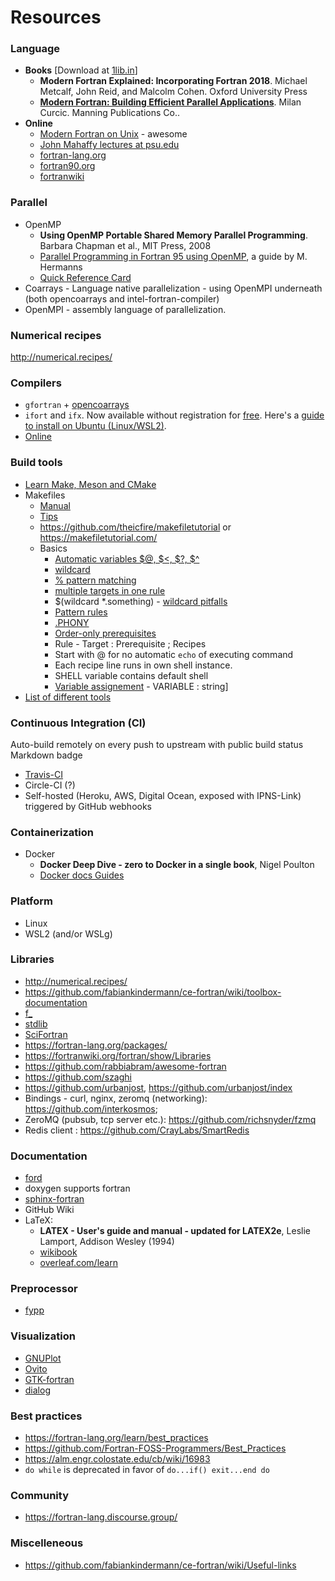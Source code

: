 # Resources

### Language

- **Books** [Download at [1lib.in](https://1lib.in/)]
  - **Modern Fortran Explained: Incorporating Fortran 2018**. Michael Metcalf, John Reid, and Malcolm Cohen. Oxford University Press
  - **[Modern Fortran: Building Efficient Parallel Applications](http://www.manning.com/books/modern-fortran)**. Milan Curcic. Manning Publications Co..
- **Online**
  - [Modern Fortran on Unix](https://cyber.dabamos.de/programming/modernfortran/) - awesome
  - [John Mahaffy lectures at psu.edu](http://www.personal.psu.edu/jhm/f90/lectures/quickref.html)
  - [fortran-lang.org](https://fortran-lang.org/)
  - [fortran90.org](https://www.fortran90.org/)
  - [fortranwiki](https://fortranwiki.org/fortran/show/HomePage)

### Parallel

- OpenMP
  - **Using OpenMP Portable Shared Memory Parallel Programming**. Barbara Chapman et al., MIT Press, 2008
  - [Parallel Programming in Fortran 95 using OpenMP](http://www.openmp.org/wp-content/uploads/F95_OpenMPv1_v2.pdf), a guide by M. Hermanns
  - [Quick Reference Card](https://www.openmp.org/wp-content/uploads/OpenMPRef-5.0-111802-web.pdf)
- Coarrays - Language native parallelization - using OpenMPI underneath (both opencoarrays and intel-fortran-compiler)
- OpenMPI - assembly language of parallelization.

### Numerical recipes

http://numerical.recipes/

### Compilers

- `gfortran` + [opencoarrays](http://www.opencoarrays.org/)
- `ifort` and `ifx`. Now available without registration for [free](https://www.intel.com/content/www/us/en/developer/articles/news/free-intel-software-developer-tools.html). Here's a [guide to install on Ubuntu (Linux/WSL2)](https://gist.github.com/SomajitDey/aeb6eb4c8083185e06800e1ece4be1bd).
- [Online](https://www.onlinegdb.com/)

### Build tools

- [Learn Make, Meson and CMake](https://fortran-lang.org/learn/building_programs/build_tools)
- Makefiles
  - [Manual](https://www.gnu.org/software/make/manual/make.html)
  - [Tips](https://fortran-lang.org/learn/building_programs/build_tools#using-make-as-build-tool)
  - https://github.com/theicfire/makefiletutorial or https://makefiletutorial.com/
  - Basics
    - [Automatic variables $@, $<, $?, $^](https://www.gnu.org/software/make/manual/html_node/Automatic-Variables.html)
    - [wildcard](https://www.gnu.org/software/make/manual/make.html#Wildcards)
    - [% pattern matching](https://www.gnu.org/software/make/manual/make.html#Static-Pattern)
    - [multiple targets in one rule](https://www.gnu.org/software/make/manual/make.html#Multiple-Targets)
    - $(wildcard *.something) - [wildcard pitfalls](https://www.gnu.org/software/make/manual/make.html#index-wildcard-pitfalls)
    - [Pattern rules](https://www.gnu.org/software/make/manual/make.html#Pattern-Rules)
    - [.PHONY](https://www.gnu.org/software/make/manual/make.html#Phony-Targets)
    - [Order-only prerequisites](https://www.gnu.org/software/make/manual/make.html#Prerequisite-Types)
    - Rule - Target : Prerequisite ; Recipes
    - Start with @ for no automatic `echo` of executing command
    - Each recipe line runs in own shell instance.
    - SHELL variable contains default shell
    - [Variable assignement](https://www.gnu.org/software/make/manual/make.html#Setting) - VARIABLE : string]
- [List of different tools](https://fortranwiki.org/fortran/show/Build+tools)

### Continuous Integration (CI)

Auto-build remotely on every push to upstream with public build status Markdown badge

- [Travis-CI](https://docs.travis-ci.com/user/status-images/)
- Circle-CI (?)
- Self-hosted (Heroku, AWS, Digital Ocean, exposed with IPNS-Link) triggered by GitHub webhooks

### Containerization

- Docker
  - **Docker Deep Dive - zero to Docker in a single book**, Nigel Poulton
  - [Docker docs Guides](https://docs.docker.com/get-started/overview/)

### Platform

- Linux
- WSL2 (and/or WSLg)

### Libraries

- http://numerical.recipes/
- https://github.com/fabiankindermann/ce-fortran/wiki/toolbox-documentation
- [f_](https://github.com/SomajitDey/f_)
- [stdlib](https://github.com/fortran-lang/stdlib)
- [SciFortran](https://github.com/QcmPlab/SciFortran)
- https://fortran-lang.org/packages/
- https://fortranwiki.org/fortran/show/Libraries
- https://github.com/rabbiabram/awesome-fortran
- https://github.com/szaghi
- https://github.com/urbanjost, https://github.com/urbanjost/index
- Bindings - curl, nginx, zeromq (networking): https://github.com/interkosmos;
- ZeroMQ (pubsub, tcp server etc.):  https://github.com/richsnyder/fzmq
- Redis client : https://github.com/CrayLabs/SmartRedis

### Documentation

- [ford](https://github.com/Fortran-FOSS-Programmers/ford)
- doxygen supports fortran
- [sphinx-fortran](https://sphinx-fortran.readthedocs.io/en/latest/index.html)
- GitHub Wiki
- LaTeX: 
  - **LATEX - User's guide and manual - updated for LATEX2e**, Leslie Lamport, Addison Wesley (1994)
  - [wikibook](https://en.wikibooks.org/wiki/LaTeX)
  - [overleaf.com/learn](https://www.overleaf.com/learn)

### Preprocessor

- [fypp](https://github.com/aradi/fypp)

### Visualization

- [GNUPlot](http://www.gnuplot.info/)
- [Ovito](https://www.ovito.org/)
- [GTK-fortran](https://github.com/vmagnin/gtk-fortran/wiki)
- [dialog](http://manpages.ubuntu.com/manpages/bionic/man1/dialog.1.html)

### Best practices

- https://fortran-lang.org/learn/best_practices
- https://github.com/Fortran-FOSS-Programmers/Best_Practices
- https://alm.engr.colostate.edu/cb/wiki/16983
- `do while` is deprecated in favor of `do...if() exit...end do`

### Community

- https://fortran-lang.discourse.group/

### Miscelleneous

- https://github.com/fabiankindermann/ce-fortran/wiki/Useful-links
